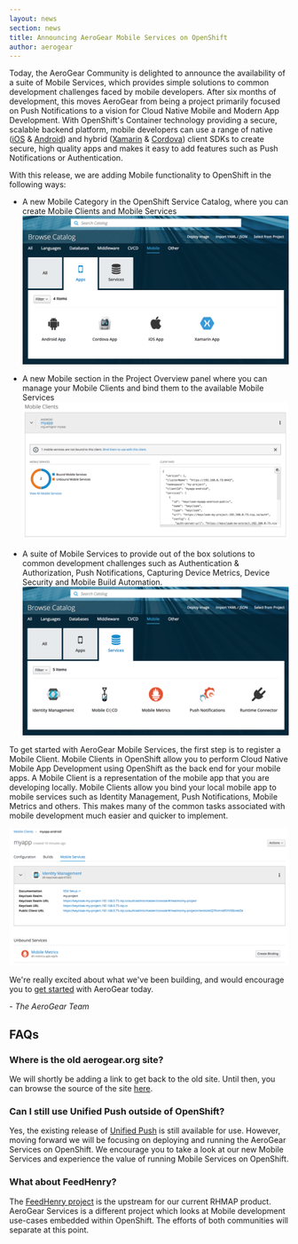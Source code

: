 ```yaml
---
layout: news
section: news
title: Announcing AeroGear Mobile Services on OpenShift
author: aerogear
---
```


Today, the AeroGear Community is delighted to announce the availability of a suite of Mobile Services, which provides simple solutions to common development challenges faced by mobile developers. After six months of development, this moves AeroGear from being a project primarily focused on Push Notifications to a vision for Cloud Native Mobile and Modern App Development. With OpenShift's Container technology providing  a secure, scalable backend platform, mobile developers can use a range of native ([iOS](/sdks/ios/) & [Android](/sdks/android/)) and hybrid ([Xamarin](/sdks/xamarin/) & [Cordova](/sdks/cordova/)) client SDKs to create secure, high quality apps and makes it easy to add features such as Push Notifications or Authentication.

With this release, we are adding Mobile functionality to OpenShift in the following ways:
* A new Mobile Category in the OpenShift Service Catalog, where you can create Mobile Clients and Mobile Services
  ![](/img/catalog-mobile-clients.png)


* A new Mobile section in the Project Overview panel where you can manage your Mobile Clients and bind them to the available Mobile Services
  ![](/img/overview-mobile-clients.png)


* A suite of Mobile Services to provide out of the box solutions to common development challenges such as Authentication & Authorization, Push Notifications, Capturing Device Metrics, Device Security and Mobile Build Automation.
  ![](/img/catalog-mobile-services.png)


To get started with AeroGear Mobile Services, the first step is to register a Mobile Client. Mobile Clients in OpenShift allow you to perform Cloud Native Mobile App Development using OpenShift as the back end for your mobile apps. A Mobile Client is a representation of the mobile app that you are developing locally. Mobile Clients allow you bind your local mobile app to mobile services such as Identity Management, Push Notifications, Mobile Metrics and others. This makes many of the common tasks associated with mobile development much easier and quicker to implement.

![](/img/mobile-clients-services.png)


We're really excited about what we've been building, and would encourage you to [get started](/getting-started/overview/) with AeroGear today.

\- *The AeroGear Team*

## FAQs

### Where is the old aerogear.org site?

We will shortly be adding a link to get back to the old site. Until then, you can browse the source of the site [here](https://github.com/aerogear/aerogear.org/tree/old-site).

### Can I still use Unified Push outside of OpenShift?

Yes, the existing release of [Unified Push](https://github.com/aerogear/aerogear-unifiedpush-server/releases/tag/2.1.0.Final) is still available for use. However, moving forward we will be focusing on deploying and running the AeroGear Services on OpenShift. We encourage you to take a look at our new Mobile Services and experience the value of running Mobile Services on OpenShift.

### What about FeedHenry?

The [FeedHenry project](http://feedhenry.org) is the upstream for our current RHMAP product. AeroGear Services is a different project which looks at Mobile development use-cases embedded within OpenShift. The efforts of both communities will separate at this point.
